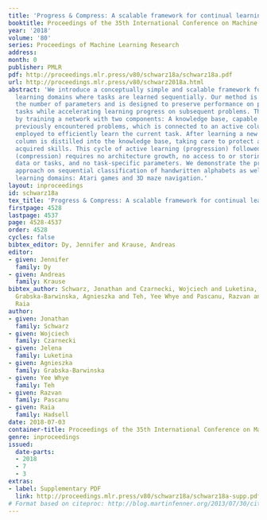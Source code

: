 ```yaml
---
title: 'Progress & Compress: A scalable framework for continual learning'
booktitle: Proceedings of the 35th International Conference on Machine Learning
year: '2018'
volume: '80'
series: Proceedings of Machine Learning Research
address: 
month: 0
publisher: PMLR
pdf: http://proceedings.mlr.press/v80/schwarz18a/schwarz18a.pdf
url: http://proceedings.mlr.press/v80/schwarz2018a.html
abstract: 'We introduce a conceptually simple and scalable framework for continual
  learning domains where tasks are learned sequentially. Our method is constant in
  the number of parameters and is designed to preserve performance on previously encountered
  tasks while accelerating learning progress on subsequent problems. This is achieved
  by training a network with two components: A knowledge base, capable of solving
  previously encountered problems, which is connected to an active column that is
  employed to efficiently learn the current task. After learning a new task, the active
  column is distilled into the knowledge base, taking care to protect any previously
  acquired skills. This cycle of active learning (progression) followed by consolidation
  (compression) requires no architecture growth, no access to or storing of previous
  data or tasks, and no task-specific parameters. We demonstrate the progress & compress
  approach on sequential classification of handwritten alphabets as well as two reinforcement
  learning domains: Atari games and 3D maze navigation.'
layout: inproceedings
id: schwarz18a
tex_title: 'Progress & Compress: A scalable framework for continual learning'
firstpage: 4528
lastpage: 4537
page: 4528-4537
order: 4528
cycles: false
bibtex_editor: Dy, Jennifer and Krause, Andreas
editor:
- given: Jennifer
  family: Dy
- given: Andreas
  family: Krause
bibtex_author: Schwarz, Jonathan and Czarnecki, Wojciech and Luketina, Jelena and
  Grabska-Barwinska, Agnieszka and Teh, Yee Whye and Pascanu, Razvan and Hadsell,
  Raia
author:
- given: Jonathan
  family: Schwarz
- given: Wojciech
  family: Czarnecki
- given: Jelena
  family: Luketina
- given: Agnieszka
  family: Grabska-Barwinska
- given: Yee Whye
  family: Teh
- given: Razvan
  family: Pascanu
- given: Raia
  family: Hadsell
date: 2018-07-03
container-title: Proceedings of the 35th International Conference on Machine Learning
genre: inproceedings
issued:
  date-parts:
  - 2018
  - 7
  - 3
extras:
- label: Supplementary PDF
  link: http://proceedings.mlr.press/v80/schwarz18a/schwarz18a-supp.pdf
# Format based on citeproc: http://blog.martinfenner.org/2013/07/30/citeproc-yaml-for-bibliographies/
---
```

